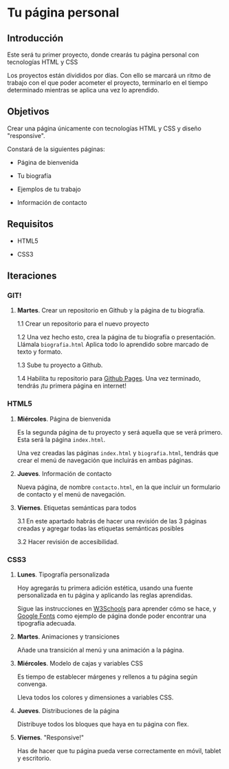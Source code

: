# Tu página personal #

## Introducción ##

Este será tu primer proyecto, donde crearás tu página personal con tecnologías HTML y CSS

Los proyectos están divididos por días. Con ello se marcará un ritmo de trabajo con el que poder acometer el proyecto, terminarlo en el tiempo determinado mientras se aplica una vez lo aprendido.

## Objetivos ##

Crear una página únicamente con tecnologías HTML y CSS y diseño "responsive".

Constará de la siguientes páginas:

- Página de bienvenida

- Tu biografía

- Ejemplos de tu trabajo

- Información de contacto

## Requisitos ##

- HTML5

- CSS3

## Iteraciones ##

### GIT! ###

1. **Martes**. Crear un repositorio en Github y la página de tu biografía.

    1.1 Crear un repositorio para el nuevo proyecto

    1.2 Una vez hecho esto, crea la página de tu biografía o presentación. Llámala `biografia.html` Aplica todo lo aprendido sobre marcado de texto y formato.

    1.3 Sube tu proyecto a Github.

    1.4 Habilita tu repositorio para [Github Pages](https://pages.github.com/). Una vez terminado, tendrás ¡tu primera página en internet!

### HTML5 ###

1. **Miércoles**. Página de bienvenida

    Es la segunda página de tu proyecto y será aquella que se verá primero. Esta será la página `index.html`.

    Una vez creadas las páginas `index.html` y `biografia.html`, tendrás que crear el menú de navegación que incluirás en ambas páginas.

2. **Jueves**. Información de contacto

    Nueva página, de nombre `contacto.html`, en la que incluir un formulario de contacto y el menú de navegación.

3. **Viernes**. Etiquetas semánticas para todos

    3.1 En este apartado habrás de hacer una revisión de las 3 páginas creadas y agregar todas las etiquetas semánticas posibles

    3.2 Hacer revisión de accesibilidad.

### CSS3 ###

1. **Lunes**. Tipografía personalizada

    Hoy agregarás tu primera adición estética, usando una fuente personalizada en tu página y aplicando las reglas aprendidas.

    Sigue las instrucciones en [W3Schools](https://www.w3schools.com/howto/howto_google_fonts.asp) para aprender cómo se hace, y [Google Fonts](https://fonts.google.com) como ejemplo de página donde poder encontrar una tipografía adecuada.

2. **Martes**. Animaciones y transiciones

    Añade una transición al menú y una animación a la página.

3. **Miércoles**. Modelo de cajas y variables CSS

    Es tiempo de establecer márgenes y rellenos a tu página según convenga.

    Lleva todos los colores y dimensiones a variables CSS.

4. **Jueves**. Distribuciones de la página

    Distribuye todos los bloques que haya en tu página con flex.

5. **Viernes**. "Responsive!"

    Has de hacer que tu página pueda verse correctamente en móvil, tablet y escritorio.
